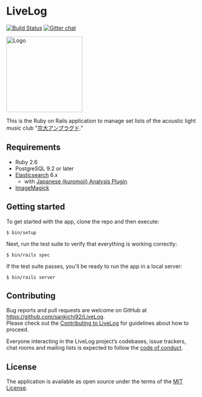 # LiveLog

[![Build Status](https://travis-ci.org/sankichi92/LiveLog.svg?branch=master)](https://travis-ci.org/sankichi92/LiveLog)
[![Gitter chat](https://badges.gitter.im/sankichi92/LiveLog.svg)](https://gitter.im/ku-unplugged-livelog/Lobby)

<img src="app/assets/images/logo.png" alt="Logo" width="200px">

This is the Ruby on Rails application to manage set lists of the acoustic light music club "[京大アンプラグド](http://ku-unplugged.net/)."

## Requirements

- Ruby 2.6
- PostgreSQL 9.2 or later
- [Elasticsearch](https://www.elastic.co/guide/en/elasticsearch/reference/current/install-elasticsearch.html) 6.x
  - with [Japanese (kuromoji) Analysis Plugin](https://www.elastic.co/guide/en/elasticsearch/plugins/current/analysis-kuromoji.html)
- [ImageMagick](https://imagemagick.org/)

## Getting started

To get started with the app, clone the repo and then execute:

    $ bin/setup

Next, run the test suite to verify that everything is working correctly:

    $ bin/rails spec

If the test suite passes, you'll be ready to run the app in a local server:

    $ bin/rails server

## Contributing

Bug reports and pull requests are welcome on GitHub at https://github.com/sankichi92/LiveLog.  
Please check out the [Contributing to LiveLog](https://github.com/sankichi92/LiveLog/blob/master/CONTRIBUTING.md) for guidelines about how to proceed.

Everyone interacting in the LiveLog project’s codebases, issue trackers, chat rooms and mailing lists is expected to follow the [code of conduct](https://github.com/sankichi92/LiveLog/blob/master/CODE_OF_CONDUCT.md).

## License

The application is available as open source under the terms of the [MIT License](http://opensource.org/licenses/MIT).
